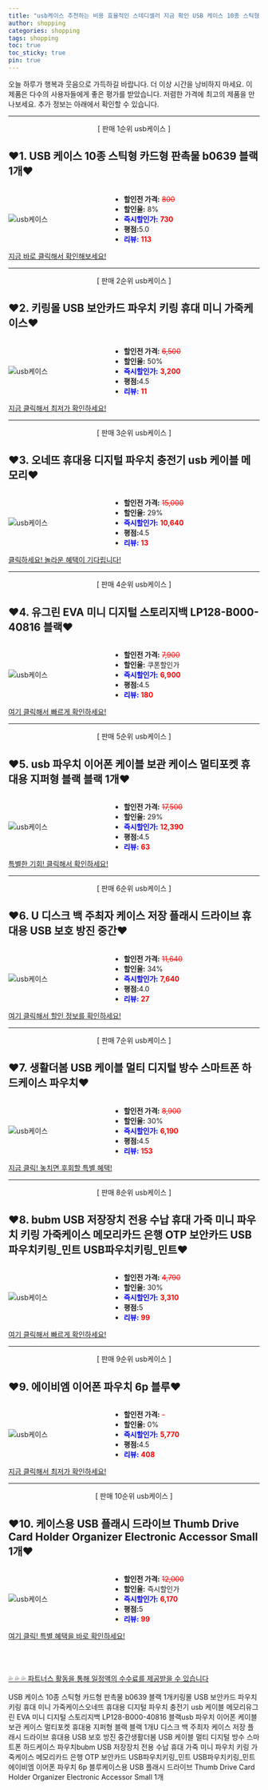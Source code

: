 ```yaml
---
title: "usb케이스 추천하는 비용 효율적인 스테디셀러 지금 확인 USB 케이스 10종 스틱형 카드형"
author: shopping
categories: shopping
tags: shopping
toc: true
toc_sticky: true
pin: true
---
```

오늘 하루가 행복과 웃음으로 가득하길 바랍니다. 더 이상 시간을 낭비하지 마세요. 이 제품은 다수의 사용자들에게 좋은 평가를 받았습니다. 저렴한 가격에 최고의 제품을 만나보세요. 추가 정보는 아래에서 확인할 수 있습니다.

---
<p class="toplist" style="margin: 0 auto; display: block; width: fit-content;">[ 판매 1순위 usb케이스 ]</p>

<h2><strong>❤️1. USB 케이스 10종 스틱형 카드형 판촉물 b0639 블랙 1개❤️</strong></h2>

<div style="display: flex; align-items: center;">
    <div style="flex: 0.4;">
        <img src="https://thumbnail7.coupangcdn.com/thumbnails/remote/230x230ex/image/vendor_inventory/8984/4d88d9cf0f7417853ece6def85eb6bc15d0d54233d39da82373d580ca8c9.jpg" alt="usb케이스" style="max-width: 100%;">
    </div>
    <div style="flex: 0.6; margin-left: 10px;">
        <ul>
            <li><strong>할인전 가격:</strong> <del style="color: red;">800</del></li>
            <li><strong>할인율:</strong> 8%</li>
            <li><span style='color:blue'><strong>즉시할인가:</strong></span> <span style='color:red'><strong>730</strong></span></li>
            <li><strong>평점:</strong>5.0</li>
            <li><span style='color:blue'><strong>리뷰:</strong></span> <span style='color:red'><strong>113</strong></span></li>
        </ul>
    </div>
</div>
<div class="center">
    <a href="https://William4Davisa.github.io?lptag=AF9450613&subid=githubio&pageKey=1133345968&traceid=V0-153&itemId=2102400822&vendorItemId=70101181990" class="myButton">
        지금 바로 클릭해서 확인해보세요!
    </a>
</div>


---
<p class="toplist" style="margin: 0 auto; display: block; width: fit-content;">[ 판매 2순위 usb케이스 ]</p>

<h2><strong>❤️2. 키링몰 USB 보안카드 파우치 키링 휴대 미니 가죽케이스❤️</strong></h2>

<div style="display: flex; align-items: center;">
    <div style="flex: 0.4;">
        <img src="https://thumbnail6.coupangcdn.com/thumbnails/remote/230x230ex/image/vendor_inventory/8b96/3e4950daa76574c770f832305fba799fc9735af7ba47e0a34853c0f46e12.jpg" alt="usb케이스" style="max-width: 100%;">
    </div>
    <div style="flex: 0.6; margin-left: 10px;">
        <ul>
            <li><strong>할인전 가격:</strong> <del style="color: red;">6,500</del></li>
            <li><strong>할인율:</strong> 50%</li>
            <li><span style='color:blue'><strong>즉시할인가:</strong></span> <span style='color:red'><strong>3,200</strong></span></li>
            <li><strong>평점:</strong>4.5</li>
            <li><span style='color:blue'><strong>리뷰:</strong></span> <span style='color:red'><strong>11</strong></span></li>
        </ul>
    </div>
</div>
<div class="center">
    <a href="https://William4Davisa.github.io?lptag=AF9450613&subid=githubio&pageKey=7713267295&traceid=V0-153&itemId=20681712814&vendorItemId=87753669669" class="myButton">
        지금 클릭해서 최저가 확인하세요!
    </a>
</div>


---
<p class="toplist" style="margin: 0 auto; display: block; width: fit-content;">[ 판매 3순위 usb케이스 ]</p>

<h2><strong>❤️3. 오네뜨 휴대용 디지털 파우치 충전기 usb 케이블 메모리❤️</strong></h2>

<div style="display: flex; align-items: center;">
    <div style="flex: 0.4;">
        <img src="https://thumbnail8.coupangcdn.com/thumbnails/remote/230x230ex/image/vendor_inventory/117d/0d7ca81fa4da9f4517a561acc75a78bad81ac7fe58767e387aff20d6dac9.jpg" alt="usb케이스" style="max-width: 100%;">
    </div>
    <div style="flex: 0.6; margin-left: 10px;">
        <ul>
            <li><strong>할인전 가격:</strong> <del style="color: red;">15,000</del></li>
            <li><strong>할인율:</strong> 29%</li>
            <li><span style='color:blue'><strong>즉시할인가:</strong></span> <span style='color:red'><strong>10,640</strong></span></li>
            <li><strong>평점:</strong>4.5</li>
            <li><span style='color:blue'><strong>리뷰:</strong></span> <span style='color:red'><strong>13</strong></span></li>
        </ul>
    </div>
</div>
<div class="center">
    <a href="https://William4Davisa.github.io?lptag=AF9450613&subid=githubio&pageKey=7596369600&traceid=V0-153&itemId=20084576185&vendorItemId=87180082679" class="myButton">
        클릭하세요! 놀라운 혜택이 기다립니다!
    </a>
</div>


---
<p class="toplist" style="margin: 0 auto; display: block; width: fit-content;">[ 판매 4순위 usb케이스 ]</p>

<h2><strong>❤️4. 유그린 EVA 미니 디지털 스토리지백 LP128-B000-40816 블랙❤️</strong></h2>

<div style="display: flex; align-items: center;">
    <div style="flex: 0.4;">
        <img src="https://thumbnail8.coupangcdn.com/thumbnails/remote/230x230ex/image/retail/images/2022/12/01/14/6/ed3f4c23-2ab9-4667-bd7d-964caa93e724.jpg" alt="usb케이스" style="max-width: 100%;">
    </div>
    <div style="flex: 0.6; margin-left: 10px;">
        <ul>
            <li><strong>할인전 가격:</strong> <del style="color: red;">7,900</del></li>
            <li><strong>할인율:</strong> 쿠폰할인가</li>
            <li><span style='color:blue'><strong>즉시할인가:</strong></span> <span style='color:red'><strong>6,900</strong></span></li>
            <li><strong>평점:</strong>4.5</li>
            <li><span style='color:blue'><strong>리뷰:</strong></span> <span style='color:red'><strong>180</strong></span></li>
        </ul>
    </div>
</div>
<div class="center">
    <a href="https://William4Davisa.github.io?lptag=AF9450613&subid=githubio&pageKey=6962346842&traceid=V0-153&itemId=16954290888&vendorItemId=84131591485" class="myButton">
        여기 클릭해서 빠르게 확인하세요!
    </a>
</div>


---
<p class="toplist" style="margin: 0 auto; display: block; width: fit-content;">[ 판매 5순위 usb케이스 ]</p>

<h2><strong>❤️5. usb 파우치 이어폰 케이블 보관 케이스 멀티포켓 휴대용 지퍼형 블랙 블랙 1개❤️</strong></h2>

<div style="display: flex; align-items: center;">
    <div style="flex: 0.4;">
        <img src="https://thumbnail8.coupangcdn.com/thumbnails/remote/230x230ex/image/vendor_inventory/7a06/aa838926706de004235feb47585f8f6b9d0802d8071968225831ca1ba80b.png" alt="usb케이스" style="max-width: 100%;">
    </div>
    <div style="flex: 0.6; margin-left: 10px;">
        <ul>
            <li><strong>할인전 가격:</strong> <del style="color: red;">17,500</del></li>
            <li><strong>할인율:</strong> 29%</li>
            <li><span style='color:blue'><strong>즉시할인가:</strong></span> <span style='color:red'><strong>12,390</strong></span></li>
            <li><strong>평점:</strong>4.5</li>
            <li><span style='color:blue'><strong>리뷰:</strong></span> <span style='color:red'><strong>63</strong></span></li>
        </ul>
    </div>
</div>
<div class="center">
    <a href="https://William4Davisa.github.io?lptag=AF9450613&subid=githubio&pageKey=6411447054&traceid=V0-153&itemId=13751081232&vendorItemId=81234491643" class="myButton">
        특별한 기회! 클릭해서 확인하세요!
    </a>
</div>


---
<p class="toplist" style="margin: 0 auto; display: block; width: fit-content;">[ 판매 6순위 usb케이스 ]</p>

<h2><strong>❤️6. U 디스크 백 주최자 케이스 저장 플래시 드라이브 휴대용 USB 보호 방진 중간❤️</strong></h2>

<div style="display: flex; align-items: center;">
    <div style="flex: 0.4;">
        <img src="https://thumbnail6.coupangcdn.com/thumbnails/remote/230x230ex/image/vendor_inventory/a856/3f2bc8b562b2886e72fc72a59a31500ebe64aee60cf855f59dac2a57718d.jpg" alt="usb케이스" style="max-width: 100%;">
    </div>
    <div style="flex: 0.6; margin-left: 10px;">
        <ul>
            <li><strong>할인전 가격:</strong> <del style="color: red;">11,640</del></li>
            <li><strong>할인율:</strong> 34%</li>
            <li><span style='color:blue'><strong>즉시할인가:</strong></span> <span style='color:red'><strong>7,640</strong></span></li>
            <li><strong>평점:</strong>4.0</li>
            <li><span style='color:blue'><strong>리뷰:</strong></span> <span style='color:red'><strong>27</strong></span></li>
        </ul>
    </div>
</div>
<div class="center">
    <a href="https://William4Davisa.github.io?lptag=AF9450613&subid=githubio&pageKey=6598389556&traceid=V0-153&itemId=14916479595&vendorItemId=86685525393" class="myButton">
        여기 클릭해서 할인 정보를 확인하세요!
    </a>
</div>


---
<p class="toplist" style="margin: 0 auto; display: block; width: fit-content;">[ 판매 7순위 usb케이스 ]</p>

<h2><strong>❤️7. 생활더봄 USB 케이블 멀티 디지털 방수 스마트폰 하드케이스 파우치❤️</strong></h2>

<div style="display: flex; align-items: center;">
    <div style="flex: 0.4;">
        <img src="https://thumbnail7.coupangcdn.com/thumbnails/remote/230x230ex/image/vendor_inventory/6ae6/5a452e0f517f0ecbf69564e350d83538235975342d496d939d0e57e1da6c.jpg" alt="usb케이스" style="max-width: 100%;">
    </div>
    <div style="flex: 0.6; margin-left: 10px;">
        <ul>
            <li><strong>할인전 가격:</strong> <del style="color: red;">8,900</del></li>
            <li><strong>할인율:</strong> 30%</li>
            <li><span style='color:blue'><strong>즉시할인가:</strong></span> <span style='color:red'><strong>6,190</strong></span></li>
            <li><strong>평점:</strong>4.5</li>
            <li><span style='color:blue'><strong>리뷰:</strong></span> <span style='color:red'><strong>153</strong></span></li>
        </ul>
    </div>
</div>
<div class="center">
    <a href="https://William4Davisa.github.io?lptag=AF9450613&subid=githubio&pageKey=7335801735&traceid=V0-153&itemId=18843315853&vendorItemId=86983634488" class="myButton">
        지금 클릭! 놓치면 후회할 특별 혜택!
    </a>
</div>


---
<p class="toplist" style="margin: 0 auto; display: block; width: fit-content;">[ 판매 8순위 usb케이스 ]</p>

<h2><strong>❤️8. bubm USB 저장장치 전용 수납 휴대 가죽 미니 파우치 키링 가죽케이스 메모리카드 은행 OTP 보안카드 USB파우치키링_민트 USB파우치키링_민트❤️</strong></h2>

<div style="display: flex; align-items: center;">
    <div style="flex: 0.4;">
        <img src="https://thumbnail8.coupangcdn.com/thumbnails/remote/230x230ex/image/vendor_inventory/fbec/2f39b47a8f9eeafd75f5fbd49080bb583b136ecda615e75ccf3e4a9090af.png" alt="usb케이스" style="max-width: 100%;">
    </div>
    <div style="flex: 0.6; margin-left: 10px;">
        <ul>
            <li><strong>할인전 가격:</strong> <del style="color: red;">4,790</del></li>
            <li><strong>할인율:</strong> 30%</li>
            <li><span style='color:blue'><strong>즉시할인가:</strong></span> <span style='color:red'><strong>3,310</strong></span></li>
            <li><strong>평점:</strong>5</li>
            <li><span style='color:blue'><strong>리뷰:</strong></span> <span style='color:red'><strong>99</strong></span></li>
        </ul>
    </div>
</div>
<div class="center">
    <a href="https://William4Davisa.github.io?lptag=AF9450613&subid=githubio&pageKey=7807441518&traceid=V0-153&itemId=21164313041&vendorItemId=89969752430" class="myButton">
        여기 클릭해서 빠르게 확인하세요!
    </a>
</div>


---
<p class="toplist" style="margin: 0 auto; display: block; width: fit-content;">[ 판매 9순위 usb케이스 ]</p>

<h2><strong>❤️9. 에이비엠 이어폰 파우치 6p 블루❤️</strong></h2>

<div style="display: flex; align-items: center;">
    <div style="flex: 0.4;">
        <img src="https://thumbnail9.coupangcdn.com/thumbnails/remote/230x230ex/image/product/image/vendoritem/2019/04/19/3766543588/2c914ae7-6305-4aa4-8550-128242ab9ab2.jpg" alt="usb케이스" style="max-width: 100%;">
    </div>
    <div style="flex: 0.6; margin-left: 10px;">
        <ul>
            <li><strong>할인전 가격:</strong> <del style="color: red;">-</del></li>
            <li><strong>할인율:</strong> 0%</li>
            <li><span style='color:blue'><strong>즉시할인가:</strong></span> <span style='color:red'><strong>5,770</strong></span></li>
            <li><strong>평점:</strong>4.5</li>
            <li><span style='color:blue'><strong>리뷰:</strong></span> <span style='color:red'><strong>408</strong></span></li>
        </ul>
    </div>
</div>
<div class="center">
    <a href="https://William4Davisa.github.io?lptag=AF9450613&subid=githubio&pageKey=101920929&traceid=V0-153&itemId=311300965&vendorItemId=3766543588" class="myButton">
        지금 클릭해서 최저가 확인하세요!
    </a>
</div>


---
<p class="toplist" style="margin: 0 auto; display: block; width: fit-content;">[ 판매 10순위 usb케이스 ]</p>

<h2><strong>❤️10. 케이스용 USB 플래시 드라이브 Thumb Drive Card Holder Organizer Electronic Accessor Small 1개❤️</strong></h2>

<div style="display: flex; align-items: center;">
    <div style="flex: 0.4;">
        <img src="https://thumbnail8.coupangcdn.com/thumbnails/remote/230x230ex/image/vendor_inventory/eb48/5afe55a7b68f66dbf7de5af78ecaae1e252f7d6a99cb5ba079b6a76d3a82.jpg" alt="usb케이스" style="max-width: 100%;">
    </div>
    <div style="flex: 0.6; margin-left: 10px;">
        <ul>
            <li><strong>할인전 가격:</strong> <del style="color: red;">12,000</del></li>
            <li><strong>할인율:</strong> 즉시할인가</li>
            <li><span style='color:blue'><strong>즉시할인가:</strong></span> <span style='color:red'><strong>6,170</strong></span></li>
            <li><strong>평점:</strong>5</li>
            <li><span style='color:blue'><strong>리뷰:</strong></span> <span style='color:red'><strong>99</strong></span></li>
        </ul>
    </div>
</div>
<div class="center">
    <a href="https://William4Davisa.github.io?lptag=AF9450613&subid=githubio&pageKey=8166672968&traceid=V0-153&itemId=23305064084&vendorItemId=90337090894" class="myButton">
        여기 클릭! 특별 혜택을 바로 확인하세요!
    </a>
</div>

<br><br><br>[💦 💦 💦 파트너스 활동을 통해 일정액의 수수료를 제공받을 수 있습니다](https://link.coupang.com/a/bcpT2c)<br><br>USB 케이스 10종 스틱형 카드형 판촉물 b0639 블랙 1개키링몰 USB 보안카드 파우치 키링 휴대 미니 가죽케이스오네뜨 휴대용 디지털 파우치 충전기 usb 케이블 메모리유그린 EVA 미니 디지털 스토리지백 LP128-B000-40816 블랙usb 파우치 이어폰 케이블 보관 케이스 멀티포켓 휴대용 지퍼형 블랙 블랙 1개U 디스크 백 주최자 케이스 저장 플래시 드라이브 휴대용 USB 보호 방진 중간생활더봄 USB 케이블 멀티 디지털 방수 스마트폰 하드케이스 파우치bubm USB 저장장치 전용 수납 휴대 가죽 미니 파우치 키링 가죽케이스 메모리카드 은행 OTP 보안카드 USB파우치키링_민트 USB파우치키링_민트에이비엠 이어폰 파우치 6p 블루케이스용 USB 플래시 드라이브 Thumb Drive Card Holder Organizer Electronic Accessor Small 1개